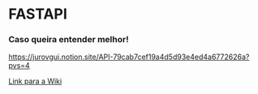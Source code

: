 # FASTAPI

### Caso queira entender melhor!

https://jurovgui.notion.site/API-79cab7cef19a4d5d93e4ed4a6772626a?pvs=4


[Link para a Wiki](../../wiki)
